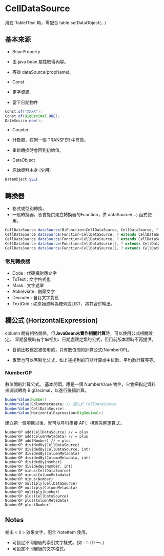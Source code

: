 
# CellDataSource

用在 TableIText 時，需配合 table.setDataObject(...)

## 基本來源

* BeanProperty
* 由 java bean 屬性取得內容。
* 等效 dataSource(propName)。

* Const
* 定字資訊
* 當下日期物件
``` java
Const.of("XXXX");
Const.of(BigDecimal.ONE);
DateSource.now();
```
* Counter
* 計數器，在同一個 TRANSFER 中有效。
* 重新轉換時會回到初始值。


* DataObject
* 原始資料本身 (少用)
``` java
DataObject.SELF
```

## 轉換器

* 格式或型別轉換。
* 一般轉換器，皆會提供建立轉換器的Function，供 dataSource(...) 函式使用。
```java
CellDataSource dataSource(BiFunction<CellDataSource, CellDataSource, ? extends CellDataSource>, String, String)
CellDataSource dataSource(Function<CellDataSource, ? extends CellDataSource>, CellDataSource)
CellDataSource dataSource(Function<CellDataSource, ? extends CellDataSource>, String)
CellDataSource dataSource(Function<CellDataSource[], ? extends CellDataSource>, CellDataSource...)
CellDataSource dataSource(Function<CellDataSource[], ? extends CellDataSource>, String...)
```

### 常見轉換器

* Code : 代碼檔對應文字
* ToText : 文字格式化
* Mask : 文字遮罩
* Abbreviate : 刪節文字
* Decoder : 自訂文字對應
* TextGrid : 如原始資料為陣列或LIST，將其合併輸出。

## 欄公式 (HorizontalExpression)

column 間有相依關係，但**JavaBean未實作相關計算**時，可以使用公式相關設定。
早期發展時有字串相加、日期處理之類的公式，但目前版本暫時不再提供。

* 目前比較穩定被使用的，只有數值間的計算公式(NumberOP)。  

* 專案也可以客制化公式，如上述提到的日期計算或中位數、平均數計算等等。


### NumberOP

數值間的計算公式。
基本開頭，應是一個 NumberValue 物件，它會把指定資料來源試轉為 BigDecimal，以進行後續計算。
``` java
NumberValue(Number)
NumberValue(ColumnMetadata) // 優先於 CellDataSource
NumberValue(CellDataSource)
NumberValue(HorizontalExpression<BigDecimal>)
```
建立第一個項目以後，就可以呼叫串接 API，構建完整運算式。
```
NumberOP add(CellDataSource) // = plus
NumberOP add(ColumnMetadata) // = plus
NumberOP add(Number) // = plus
NumberOP dividedBy(CellDataSource)
NumberOP dividedBy(CellDataSource, int)
NumberOP dividedBy(ColumnMetadata)
NumberOP dividedBy(ColumnMetadata, int)
NumberOP dividedBy(Number)
NumberOP dividedBy(Number, int)
NumberOP minus(CellDataSource)
NumberOP minus(ColumnMetadata)
NumberOP minus(Number)
NumberOP multiply(CellDataSource)
NumberOP multiply(ColumnMetadata)
NumberOP multiply(Number)
NumberOP plus(CellDataSource)
NumberOP plus(ColumnMetadata)
NumberOP plus(Number)
```

### 

## Notes

輸出 < li \> 效果文字，配合 NoteItem 使用。

* 可設定不同層級的索引文字樣式。(如 : 1. (1) 一、)
* 可設定不同層級的文字格式。
 


